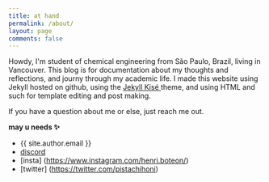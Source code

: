 ```yaml
---
title: at hand
permalink: /about/
layout: page
comments: false
---
```


Howdy, I'm student of chemical engineering from São Paulo, Brazil, living in Vancouver. This blog is for documentation about my thoughts and reflections, and journy through my academic life. I made this website using Jekyll hosted on github, using the [Jekyll Kisé ](https://jamstackthemes.dev/theme/jekyll-klise/)theme, and using HTML and such for template editing and post making.

If you have a question about me or else, just reach me out.

**may u needs ✨**

- {{ site.author.email }}
- [discord](https://discordapp.com/users/788123099748630567)
- [insta] (https://www.instagram.com/henri.boteon/)
- [twitter] (https://twitter.com/pistachihoni)
